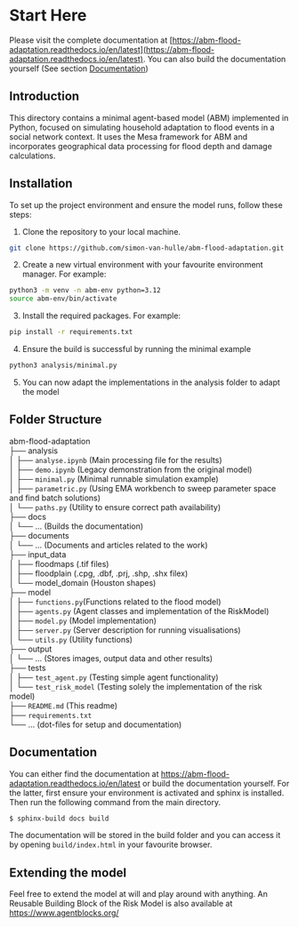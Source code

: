# Start Here

Please visit the complete documentation at [https://abm-flood-adaptation.readthedocs.io/en/latest](https://abm-flood-adaptation.readthedocs.io/en/latest). You can also build the documentation yourself (See section [Documentation](#documentation))

## Introduction
This directory contains a minimal agent-based model (ABM) implemented in Python, focused on simulating household adaptation to flood events in a social network context. It uses the Mesa framework for ABM and incorporates geographical data processing for flood depth and damage calculations.

## Installation
To set up the project environment and ensure the model runs, follow these steps:
1. Clone the repository to your local machine.
```bash
git clone https://github.com/simon-van-hulle/abm-flood-adaptation.git
```
2. Create a new virtual environment with your favourite environment manager. For example:
```bash
python3 -m venv -n abm-env python=3.12
source abm-env/bin/activate
```
3. Install the required packages. For example:
```bash
pip install -r requirements.txt
```
4. Ensure the build is successful by running the minimal example
```bash
python3 analysis/minimal.py
```
5. You can now adapt the implementations in the analysis folder to adapt the model


## Folder Structure

abm-flood-adaptation <br>
├── analysis <br>
│   ├── `analyse.ipynb` (Main processing file for the results) <br>
│   ├── `demo.ipynb` (Legacy demonstration from the original model) <br>
│   ├── `minimal.py` (Minimal runnable simulation example) <br>
│   ├── `parametric.py` (Using EMA workbench to sweep parameter space and find batch solutions) <br>
│   └── `paths.py` (Utility to ensure correct path availability) <br>
├── docs <br>
│   └── ... (Builds the documentation) <br>
├── documents <br>
│   └── ... (Documents and articles related to the work) <br>
├── input_data <br>
│   ├── floodmaps (.tif files) <br>
│   ├── floodplain (.cpg, .dbf, .prj, .shp, .shx filex) <br>
│   └── model_domain (Houston shapes) <br>
├── model <br>
│   ├── `functions.py`(Functions related to the flood model)  <br>
│   ├── `agents.py` (Agent classes and implementation of the RiskModel) <br>
│   ├── `model.py` (Model implementation) <br>
│   ├── `server.py` (Server description for running visualisations) <br>
│   └── `utils.py` (Utility functions) <br>
├── output <br>
│   └── ... (Stores images, output data and other results) <br>
├── tests <br>
│   ├── `test_agent.py` (Testing simple agent functionality) <br>
│   └── `test_risk_model` (Testing solely the implementation of the risk model) <br>
├── `README.md` (This readme) <br>
├── `requirements.txt`  <br>
└── ... (dot-files for setup and documentation) <br>




## Documentation

You can either find the documentation at https://abm-flood-adaptation.readthedocs.io/en/latest or build the documentation yourself. For the latter, first ensure your environment is activated and sphinx is installed. Then run the following command from the main directory.
```bash
$ sphinx-build docs build
```
The documentation will be stored in the build folder and you can access it by opening `build/index.html` in your favourite browser.


## Extending the model

Feel free to extend the model at will and play around with anything. An Reusable Building Block of the Risk Model is also available at https://www.agentblocks.org/

